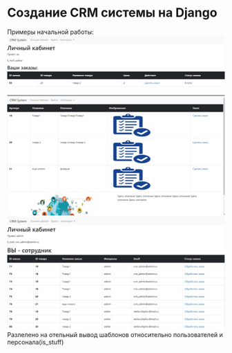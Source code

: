 # Создание CRM системы на Django
Примеры начальной работы:
![alt text](https://github.com/ShipilovS/crm-shop-django/blob/master/images/5ZqQQ9bkyxU.jpg)
![alt text](https://github.com/ShipilovS/crm-shop-django/blob/master/images/9STN2Hf8CqM.jpg)
![alt text](https://github.com/ShipilovS/crm-shop-django/blob/master/images/XP-PU1F3l8A.jpg)
Разлелено на отельный вывод шаблонов относительно пользователей и персонала(is_stuff)
